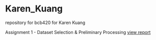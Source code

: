 # Karen_Kuang
repository for bcb420 for Karen Kuang

Assignment 1 - Dataset Selection & Preliminary Processing
[view report](https://www.quora.com/How-do-I-create-a-hyperlink-in-the-README-file-in-my-GitHub-account-which-would-redirect-to-a-new-page-containing-the-project-explanation)
